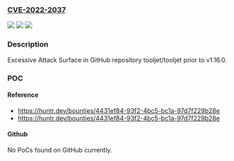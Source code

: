 ### [CVE-2022-2037](https://cve.mitre.org/cgi-bin/cvename.cgi?name=CVE-2022-2037)
![](https://img.shields.io/static/v1?label=Product&message=tooljet%2Ftooljet&color=blue)
![](https://img.shields.io/static/v1?label=Version&message=%3C%20v1.16.0%20&color=brighgreen)
![](https://img.shields.io/static/v1?label=Vulnerability&message=CWE-1125%20Excessive%20Attack%20Surface&color=brighgreen)

### Description

Excessive Attack Surface in GitHub repository tooljet/tooljet prior to v1.16.0.

### POC

#### Reference
- https://huntr.dev/bounties/4431ef84-93f2-4bc5-bc1a-97d7f229b28e
- https://huntr.dev/bounties/4431ef84-93f2-4bc5-bc1a-97d7f229b28e

#### Github
No PoCs found on GitHub currently.

